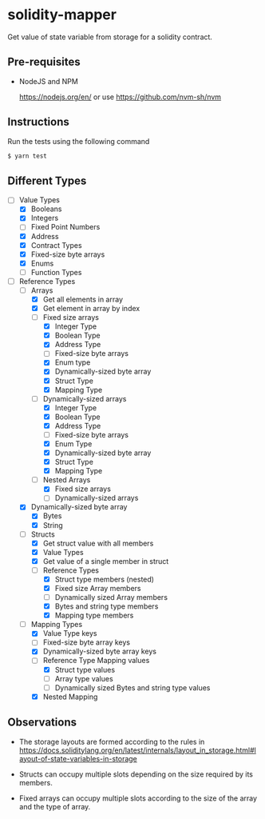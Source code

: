 # solidity-mapper

Get value of state variable from storage for a solidity contract.

## Pre-requisites

* NodeJS and NPM

  https://nodejs.org/en/ or use https://github.com/nvm-sh/nvm

## Instructions

Run the tests using the following command
```bash
$ yarn test
```

## Different Types

* [ ] Value Types
  * [x] Booleans
  * [x] Integers
  * [ ] Fixed Point Numbers
  * [x] Address
  * [x] Contract Types
  * [x] Fixed-size byte arrays
  * [x] Enums
  * [ ] Function Types
* [ ] Reference Types
  * [ ] Arrays
    * [x] Get all elements in array
    * [x] Get element in array by index
    * [ ] Fixed size arrays
      * [x] Integer Type
      * [x] Boolean Type
      * [x] Address Type
      * [ ] Fixed-size byte arrays
      * [x] Enum type
      * [x] Dynamically-sized byte array
      * [x] Struct Type
      * [x] Mapping Type
    * [ ] Dynamically-sized arrays
      * [x] Integer Type
      * [x] Boolean Type
      * [x] Address Type
      * [ ] Fixed-size byte arrays
      * [x] Enum Type
      * [x] Dynamically-sized byte array
      * [x] Struct Type
      * [x] Mapping Type
    * [ ] Nested Arrays
      * [x] Fixed size arrays
      * [ ] Dynamically-sized arrays
  * [x] Dynamically-sized byte array
    * [x] Bytes
    * [x] String
  * [ ] Structs
    * [x] Get struct value with all members
    * [x] Value Types
    * [x] Get value of a single member in struct
    * [ ] Reference Types
      * [x] Struct type members (nested)
      * [x] Fixed size Array members
      * [ ] Dynamically sized Array members
      * [x] Bytes and string type members
      * [x] Mapping type members
  * [ ] Mapping Types
    * [x] Value Type keys
    * [ ] Fixed-size byte array keys
    * [x] Dynamically-sized byte array keys
    * [ ] Reference Type Mapping values
      * [x] Struct type values
      * [ ] Array type values
      * [ ] Dynamically sized Bytes and string type values
    * [x] Nested Mapping

## Observations

* The storage layouts are formed according to the rules in https://docs.soliditylang.org/en/latest/internals/layout_in_storage.html#layout-of-state-variables-in-storage

* Structs can occupy multiple slots depending on the size required by its members.

* Fixed arrays can occupy multiple slots according to the size of the array and the type of array.
